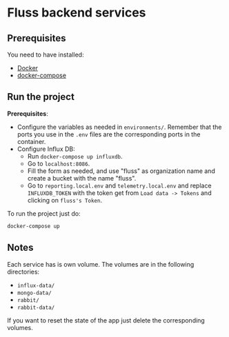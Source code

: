 # Fluss backend services

## Prerequisites

You need to have installed:

- [Docker](https://docs.docker.com/engine/install/ubuntu/)
- [docker-compose](https://docs.docker.com/compose/install/)

## Run the project

**Prerequisites**:

- Configure the variables as needed in `environments/`. Remember that the ports you use in the `.env` files are the corresponding ports in the container.
- Configure Influx DB:
  - Run `docker-compose up influxdb`.
  - Go to `localhost:8086`.
  - Fill the form as needed, and use "fluss" as organization name and create a bucket with the name "fluss".
  - Go to `reporting.local.env` and `telemetry.local.env` and replace `INFLUXDB_TOKEN` with the token get from `Load data -> Tokens` and clicking on `fluss's Token`.

To run the project just do:

```bash
docker-compose up
```

## Notes

Each service has is own volume. The volumes are in the following directories:

- `influx-data/`
- `mongo-data/`
- `rabbit/`
- `rabbit-data/`

If you want to reset the state of the app just delete the corresponding volumes.
